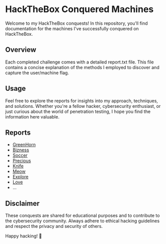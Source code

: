# HackTheBox Conquered Machines

Welcome to my HackTheBox conquests! In this repository, you'll find documentation for the machines I've successfully conquered on HackTheBox.

## Overview

Each completed challenge comes with a detailed report.txt file. This file contains a concise explanation of the methods I employed to discover and capture the user/machine flag.

## Usage

Feel free to explore the reports for insights into my approach, techniques, and solutions. Whether you're a fellow hacker, cybersecurity enthusiast, or just curious about the world of penetration testing, I hope you find the information here valuable.

## Reports

- [GreenHorn](./GreenHorn/report.md)
- [Bizness](./Bizness/report.md)
- [Soccer](./Soccer/report.md)
- [Precious](./Precious/report.md)
- [Knife](./Knife/report.md)
- [Meow](./Meow/report.md)
- [Explore](./Explore/report.md)
- [Love](./Love/report.md)
- ...

## Disclaimer

These conquests are shared for educational purposes and to contribute to the cybersecurity community. Always adhere to ethical hacking guidelines and respect the privacy and security of others.

Happy hacking! 🚀
